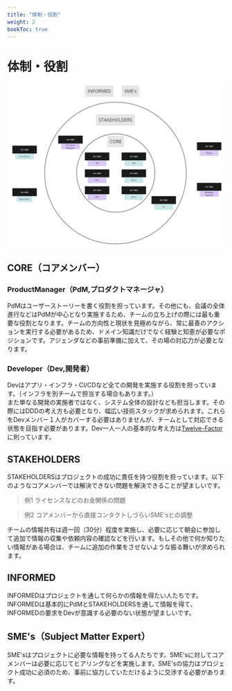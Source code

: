 ```yaml
---
title: "体制・役割"
weight: 2
bookToc: true
---
```


# 体制・役割

![role](RoleSample.jpg)

## CORE（コアメンバー）
### ProductManager（PdM,プロダクトマネージャ）
PdMはユーザーストーリーを書く役割を担っています。その他にも、会議の全体進行などはPdMが中心となり実施するため、チームの立ち上げの際には最も重要な役割となります。チームの方向性と現状を見極めながら、常に最善のアクションを実行する必要があるため、ドメイン知識だけでなく経験と知恵が必要なポジションです。アジェンダなどの事前準備に加えて、その場の対応力が必要となります。

### Developer（Dev,開発者）
Devはアプリ・インフラ・CI/CDなど全ての開発を実施する役割を担っています。（インフラを別チームで担当する場合もあります。）  
また単なる開発の実施者ではなく、システム全体の設計なども担当します。その際にはDDDの考え方も必要となり、幅広い技術スタックが求められます。これらをDevメンバー１人がカバーする必要はありませんが、チームとして対応できる状態を目指す必要があります。Dev一人一人の基本的な考え方は[Twelve-Factor](https://12factor.net/ja/)に則っています。
    
## STAKEHOLDERS
STAKEHOLDERSはプロジェクトの成功に責任を持つ役割を担っています。以下のようなコアメンバーでは解決できない問題を解決できることが望ましいです。
> 例1 ライセンスなどのお金関係の問題

> 例2 コアメンバーから直接コンタクトしづらいSME'sとの調整  

チームの情報共有は週一回（30分）程度を実施し、必要に応じて朝会に参加して追加で情報の収集や依頼内容の確認などを行います。もしその他で何か知りたい情報がある場合は、チームに追加の作業をさせないような振る舞いが求められます。

## INFORMED
INFORMEDはプロジェクトを通して何らかの情報を得たい人たちです。INFORMEDは基本的にPdMとSTAKEHOLDERSを通して情報を得て、INFORMEDの要求をDevが意識する必要のない状態が望ましいです。

## SME's（Subject Matter Expert）
SME'sはプロジェクトに必要な情報を持ってる人たちです。SME'sに対してコアメンバーは必要に応じてヒアリングなどを実施します。SME'sの協力はプロジェクト成功に必須のため、事前に協力していただけるように交渉する必要があります。